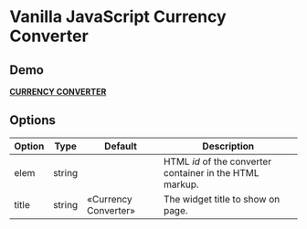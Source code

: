 # Vanilla JavaScript Currency Converter


## Demo

[**CURRENCY CONVERTER**](https://zoltantothcom.github.io/vanilla-js-currency-converter/)


## Options

Option | Type | Default | Description
------ | ---- | ------- | -----------
elem | string |  | HTML _id_ of the converter container in the HTML markup.
title | string | &laquo;Currency Converter&raquo; | The widget title to show on page.
